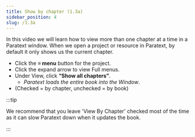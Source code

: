 ```yaml
---
title: Show by chapter (1.3a)
sidebar_position: 4
slug: /1.3a
---
```




In this video we will learn how to view more than one chapter at a time in a Paratext window. When we open a project or resource in Paratext, by default it only shows us the current chapter.

- Click the **≡ menu** button for the project.
- Click the expand arrow to view Full menus.
- Under View, click **“Show all chapters”**.
	- _Paratext loads the entire book into the Window_.
- (Checked = by chapter, unchecked = by book)

:::tip


We recommend that you leave 'View By Chapter' checked most of the time as it can slow Paratext down when it updates the book. 


:::

